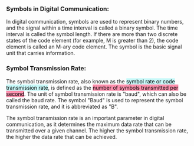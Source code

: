 ### Symbols in Digital Communication:

In digital communication, symbols are used to represent binary numbers, and the signal within a time interval is called a binary symbol. The time interval is called the symbol length. If there are more than two discrete states of the code element (for example, M is greater than 2), the code element is called an M-ary code element. The symbol is the basic signal unit that carries information.

### Symbol Transmission Rate:

The symbol transmission rate, also known as the <mark style="background: #ABF7F7A6;">symbol rate or code transmission rate</mark>, is defined as the <mark style="background: #FF5582A6;">number of symbols transmitted per second</mark>. The unit of symbol transmission rate is "baud", which can also be called the baud rate. The symbol "Baud" is used to represent the symbol transmission rate, and it is abbreviated as "B".

The symbol transmission rate is an important parameter in digital communication, as it determines the maximum data rate that can be transmitted over a given channel. The higher the symbol transmission rate, the higher the data rate that can be achieved.


